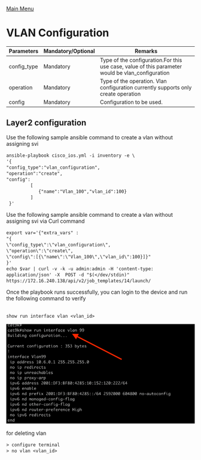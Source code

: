 [Main Menu](../README.md)
# VLAN Configuration 


| Parameters | Mandatory/Optional |Remarks |
| ------ | ---------- |----------|
| config_type | Mandatory | Type of the configuration.For this use case, value of this parameter would be vlan_configuration |
| operation |Mandatory | Type of the operation. Vlan  configuration currently supports only create operation |
| config | Mandatory| Configuration to be used.|

## Layer2 configuration
Use the following sample ansible command to create a vlan without assigning svi
```shell
ansible-playbook cisco_ios.yml -i inventory -e \
'{
"config_type":"vlan_configuration",
"operation":"create",
"config":
         [
            {"name":"Vlan_100","vlan_id":100}
         ]
 }'
```

Use the following sample ansible command to create a vlan without assigning svi via Curl command
```shell
export var='{"extra_vars" :
"{
\"config_type\":\"vlan_configuration\",
\"operation\":\"create\",
\"config\":[{\"name\":\"Vlan_100\",\"vlan_id\":100}]}"
}'
echo $var | curl -v -k -u admin:admin -H 'content-type: application/json' -X  POST -d "$(</dev/stdin)" https://172.16.240.138/api/v2/job_templates/14/launch/ 
```


Once the playbook runs successfully, you can login to the device and run the following command to verify
```shell

show run interface vlan <vlan_id>
```
![img.png](img.png)


for deleting vlan
```shell
> configure terminal
> no vlan <vlan_id> 
```
